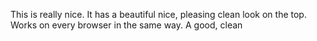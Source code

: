 This is really nice. It has a beautiful nice, pleasing clean look on the top. Works on every browser in the same way. A good, clean 

